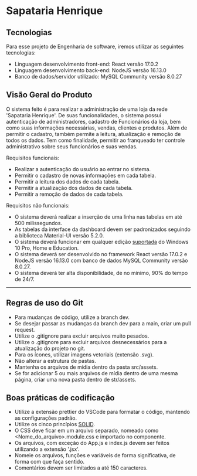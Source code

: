 # Sapataria Henrique

## Tecnologias

Para esse projeto de Engenharia de software, iremos utilizar as seguintes tecnologias:

- Linguagem desenvolvimento front-end: React versão 17.0.2
- Linguagem desenvolvimento back-end: NodeJS versão 16.13.0
- Banco de dados/servidor utilizado: MySQL Community versão 8.0.27

## Visão Geral do Produto

O sistema feito é para realizar a administração de uma loja da rede 'Sapataria Henrique'. De suas funcionalidades, o sistema possui autenticação de administradores, cadastro de Funcionários da loja, bem como suas informações necessárias, vendas, clientes e produtos. Além de permitir o cadastro, também permite a leitura, atualização e remoção de todos os dados.
Tem como finalidade, permitir ao franqueado ter controle administrativo sobre seus funcionários e suas vendas.

Requisitos funcionais:

- Realizar a autenticação do usuário ao entrar no sistema.
- Permitir o cadastro de novas informações em cada tabela.
- Permitir a leitura dos dados de cada tabela.
- Permitir a atualização dos dados de cada tabela.
- Permitir a remoção de dados de cada tabela.

Requisitos não funcionais:

- O sistema deverá realizar a inserção de uma linha nas tabelas em até 500 milissegundos.
- As tabelas da interface da dashboard devem ser padronizados seguindo a biblioteca Material-UI versão 5.2.0.
- O sistema deverá funcionar em qualquer edição [suportada](https://docs.microsoft.com/pt-PT/lifecycle/faq/windows) do Windows 10 Pro, Home e Education.
- O sistema deverá ser desenvolvido no framework React versão 17.0.2 e NodeJS versão 16.13.0 com banco de dados MySQL Community versão 8.0.27.
- O sistema deverá ter alta disponibilidade, de no mínimo, 90% do tempo de 24/7.

<hr>

## Regras de uso do Git

- Para mudanças de código, utilize a branch dev.
- Se desejar passar as mudanças da branch dev para a main, criar um pull request.
- Utilize o .gitignore para excluir arquivos muito pesados.
- Utilize o .gitignore para excluir arquivos desnecessários para a atualização do projeto no git.
- Para os ícones, utilizar imagens vetoriais (extensão .svg).
- Não alterar a estrutura de pastas.
- Mantenha os arquivos de mídia dentro da pasta src/assets.
- Se for adicionar 5 ou mais arquivos de mídia dentro de uma mesma página, criar uma nova pasta dentro de str/assets.

## Boas práticas de codificação

- Utilize a extensão prettier do VSCode para formatar o código, mantendo as configurações padrão.
- Utilize os cinco princípios [SOLID](https://pt.wikipedia.org/wiki/SOLID).
- O CSS deve ficar em um arquivo separado, nomeado como <Nome_do_arquivo>.module.css e importado no componente.
- Os arquivos, com exceção do App.js e index.js devem ser feitos utilizando a extensão '.jsx'.
- Nomeie os arquivos, funções e variáveis de forma significativa, de forma com que faça sentido.
- Comentários devem ser limitados a até 150 caracteres.
